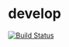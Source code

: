 # develop
[![Build Status](https://secure.travis-ci.org/robisys/develop.svg?branch=master)](https://travis-ci.org/robisys/develop)

